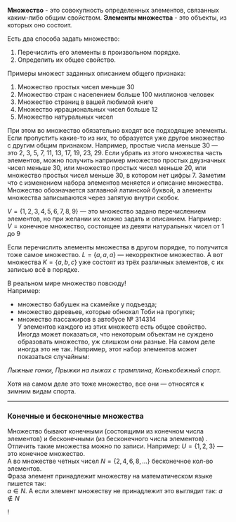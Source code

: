 
**Множество** - это совокупность определенных элементов, связанных каким-либо общим свойством. **Элементы множества** - это объекты, из которых оно состоит.

Есть два способа задать множество:  
1) Перечислить его элементы в произвольном порядке.
2) Определить их общее свойство.

Примеры множест заданных описанием общего признака:  
1) Множество простых чисел меньше 30  
2) Множество стран с населением больше 100 миллионов человек  
3) Множество страниц в вашей любимой книге  
4) Множество иррациональных чисел больше 12  
5) Множество натуральных чисел  

При этом во множество обязательно входят все подходящие элементы. Если пропустить какие-то из них, то образуется уже другое множество с другим общим признаком. Например, простые числа меньше 30 — это 2, 3, 5, 7, 11, 13, 17, 19, 23, 29. Если убрать из этого множества часть элементов, можно получить например множество простых двузначных чисел меньше 30, или множество простых чисел меньше 20, или множество простых чисел меньше 30, в котором нет цифры 7.  Заметим что с изменением набора элементов меняется и описание множества. 
Множество обозначается заглавной латинской буквой, а элементы множества записываются через запятую внутри скобок.

$V = \{1, 2, 3, 4, 5, 6, 7, 8, 9\}$ — это множество задано перечислением элементов, но при желании их можно задать и описанием. Например:  
$V = \text{конечное множество, состоящее из девяти натуральных чисел от 1 до 9}$

Если перечислить элементы множества в другом порядке, то получится тоже самое множество. $L = \{a, a, a\}$ — некорректное множество. А вот множества $K = \{a, b, c\}$ уже состоят из трёх различных элементов, с их записью всё в порядке.

В реальном мире множество повсюду!  
Например:  
- множество бабушек на скамейке у подъезда;
- множество деревьев, которые обнюхал Тоби на прогулке;
- множество пассажиров в автобусе № 314314  
У элементов каждого из этих множеств есть общее свойство. Иногда может показаться, что некоторым объектам не суждено образовать множество, уж слишком они разные. На самом деле иногда это не так. Например, этот набор элементов может показаться случайным:  
  
*Лыжные гонки, Прыжки на лыжах с трамплина, Конькобежный спорт.*  
  
Хотя на самом деле это тоже множество, все они — относятся к зимним видам спорта.


------------------------------------------------------------------------

### Конечные и бесконечные множества

Множество бывают конечными (состоящими из конечном числа элементов) и бесконечными (из бесконечного числа элементов) . Отличить такие множества можно по записи. Например: $U = \{1, 2, 3\}$ — это конечное множество.  
А во множестве четных чисел $N = \{2, 4, 6, 8, ...\}$ бесконечное кол-во элементов.  
Фраза элемент принадлежит множеству на математическом языке пишется так:  
$a \in N$. А если элемент множеству не принадлежит это выглядит так: $a \notin N$

!